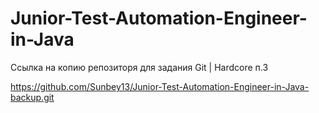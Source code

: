# Junior-Test-Automation-Engineer-in-Java

Ссылка на копию репозиторя для задания Git | Hardcore п.3

https://github.com/Sunbey13/Junior-Test-Automation-Engineer-in-Java-backup.git